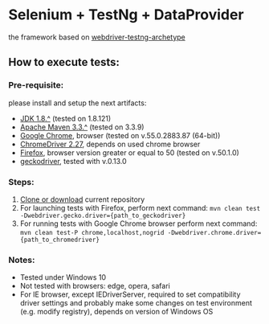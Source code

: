 # Selenium + TestNg + DataProvider
 the framework based on [webdriver-testng-archetype](https://github.com/barancev/webdriver-testng-archetype)
## How to execute tests:
### Pre-requisite:
please install and setup the next artifacts:

 * [JDK 1.8.^](http://www.oracle.com/technetwork/java/javase/downloads/jdk8-downloads-2133151.html) (tested on 1.8.121)
 * [Apache Maven 3.3.^](https://maven.apache.org/download.cgi) (tested on 3.3.9)
 * [Google Chrome](https://www.google.com/chrome/browser/desktop/), browser (tested on v.55.0.2883.87 (64-bit))
 * [ChromeDriver 2.27](https://sites.google.com/a/chromium.org/chromedriver/downloads), depends on used chrome browser
 * [Firefox](https://www.mozilla.org/en-US/firefox/new/), browser version greater or equal to 50 (tested on v.50.1.0)
 * [geckodriver](https://github.com/mozilla/geckodriver/releases), tested with v.0.13.0

### Steps:
1. [Clone or download](https://help.github.com/articles/cloning-a-repository/) current repository
2. For launching tests with Firefox, perform next command: 
`mvn clean test -Dwebdriver.gecko.driver={path_to_geckodriver}`
3. For running tests with Google Chrome browser perform next command: 
`mvn clean test-P chrome,localhost,nogrid -Dwebdriver.chrome.driver={path_to_chromedriver}`

### Notes:
 * Tested under Windows 10
 * Not tested with browsers: edge, opera, safari
 * For IE browser, except IEDriverServer, required to set compatibility driver settings
   and probably make some changes on test environment (e.g. modify registry), depends on version of Windows OS

